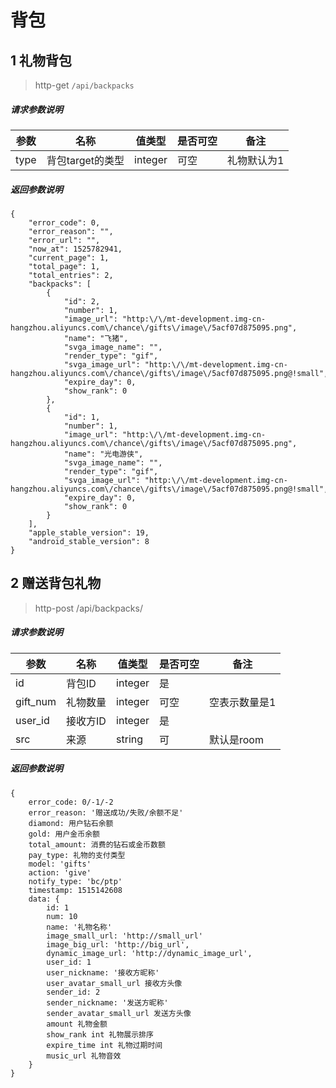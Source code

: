 # 背包

## 1 礼物背包

> http-get ```/api/backpacks```


##### 请求参数说明
|参数|名称|值类型|是否可空|备注|
|---|---|---|---|---|
|type|背包target的类型|integer|可空|礼物默认为1

##### 返回参数说明
```
{
    "error_code": 0,
    "error_reason": "",
    "error_url": "",
    "now_at": 1525782941,
    "current_page": 1,
    "total_page": 1,
    "total_entries": 2,
    "backpacks": [
        {
            "id": 2,
            "number": 1,
            "image_url": "http:\/\/mt-development.img-cn-hangzhou.aliyuncs.com\/chance\/gifts\/image\/5acf07d875095.png",
            "name": "飞猪",
            "svga_image_name": "",
            "render_type": "gif",
            "svga_image_url": "http:\/\/mt-development.img-cn-hangzhou.aliyuncs.com\/chance\/gifts\/image\/5acf07d875095.png@!small",
            "expire_day": 0,
            "show_rank": 0
        },
        {
            "id": 1,
            "number": 1,
            "image_url": "http:\/\/mt-development.img-cn-hangzhou.aliyuncs.com\/chance\/gifts\/image\/5acf07d875095.png",
            "name": "光电游侠",
            "svga_image_name": "",
            "render_type": "gif",
            "svga_image_url": "http:\/\/mt-development.img-cn-hangzhou.aliyuncs.com\/chance\/gifts\/image\/5acf07d875095.png@!small",
            "expire_day": 0,
            "show_rank": 0
        }
    ],
    "apple_stable_version": 19,
    "android_stable_version": 8
}
```


## 2 赠送背包礼物

> http-post /api/backpacks/

##### 请求参数说明
|参数|名称|值类型|是否可空|备注|
|---|---|---|---|---|
|id|背包ID|integer|是||
|gift_num|礼物数量|integer|可空|空表示数量是1
|user_id|接收方ID|integer|是||
|src|来源|string|可|默认是room

##### 返回参数说明
````
{ 
    error_code: 0/-1/-2
    error_reason: '赠送成功/失败/余额不足'
    diamond: 用户钻石余额
    gold: 用户金币余额
    total_amount: 消费的钻石或金币数额
    pay_type: 礼物的支付类型
    model: 'gifts'
    action: 'give'
    notify_type: 'bc/ptp'
    timestamp: 1515142608
    data: {
        id: 1
        num: 10
        name: '礼物名称' 
        image_small_url: 'http://small_url'
        image_big_url: 'http://big_url',
        dynamic_image_url: 'http://dynamic_image_url',
        user_id: 1
        user_nickname: '接收方昵称'
        user_avatar_small_url 接收方头像
        sender_id: 2
        sender_nickname: '发送方昵称'
        sender_avatar_small_url 发送方头像
        amount 礼物金额
        show_rank int 礼物展示排序
        expire_time int 礼物过期时间
        music_url 礼物音效
    }
} 
````